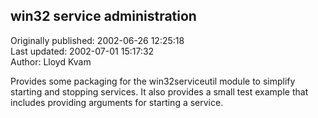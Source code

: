 ## win32 service administration  
Originally published: 2002-06-26 12:25:18  
Last updated: 2002-07-01 15:17:32  
Author: Lloyd Kvam  
  
Provides some packaging for the win32serviceutil module to simplify starting
and stopping services.  It also provides a small test example that
includes providing arguments for starting a service.